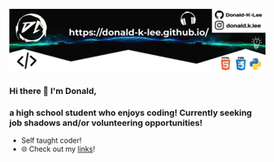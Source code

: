 ![Cover Photo](coverimage.jpeg)
### Hi there 👋 I'm Donald,
### a high school student who enjoys coding! Currently seeking job shadows and/or volunteering opportunities!

- Self taught coder!
- 🌐 Check out my [links](https://donald-k-lee.github.io/Links.html)!


